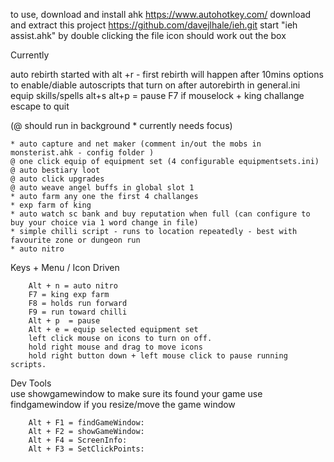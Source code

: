 
to use, download and install ahk https://www.autohotkey.com/
download and extract this project  https://github.com/davejlhale/ieh.git
start "ieh assist.ahk" by double clicking the file icon	
should work out the box 		

Currently 

auto rebirth started with alt +r - first rebirth will happen after 10mins
options to enable/diable autoscripts that turn on after autorebirth in general.ini
equip skills/spells alt+s
alt+p = pause
F7 if mouselock + king challange 
escape to quit

(@ should run in background * currently needs focus)		
	
	* auto capture and net maker (comment in/out the mobs in monsterist.ahk - config folder )
	@ one click equip of equipment set (4 configurable equipmentsets.ini)
	@ auto bestiary loot
	@ auto click upgrades	
	@ auto weave angel buffs in global slot 1	
	* auto farm any one the first 4 challanges 
	* exp farm of king	
	* auto watch sc bank and buy reputation when full (can configure to buy your choice via 1 word change in file)		
	* simple chilli script - runs to location repeatedly - best with favourite zone or dungeon run 
	* auto nitro

Keys + Menu / Icon Driven	

		Alt + n = auto nitro
		F7 = king exp farm
		F8 = holds run forward
		F9 = run toward chilli 
		Alt + p  = pause	
		Alt + e = equip selected equipment set		
		left click mouse on icons to turn on off.	
		hold right mouse and drag to move icons	
		hold right button down + left mouse click to pause running scripts.	


Dev Tools		
	use showgamewindow to make sure its found your game	
	use findgamewindow if you resize/move the game window	

		Alt + F1 = findGameWindow:
		Alt + F2 = showGameWindow:   
		Alt + F4 = ScreenInfo:
		Alt + F3 = SetClickPoints:

